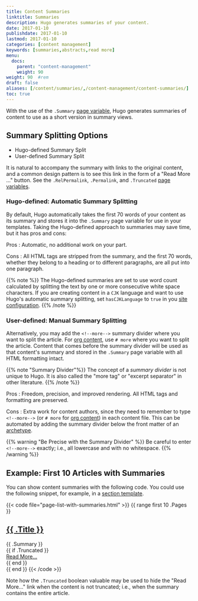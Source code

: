 ```yaml
---
title: Content Summaries
linktitle: Summaries
description: Hugo generates summaries of your content.
date: 2017-01-10
publishdate: 2017-01-10
lastmod: 2017-01-10
categories: [content management]
keywords: [summaries,abstracts,read more]
menu:
  docs:
    parent: "content-management"
    weight: 90
weight: 90	#rem
draft: false
aliases: [/content/summaries/,/content-management/content-summaries/]
toc: true
---
```


With the use of the `.Summary` [page variable][pagevariables], Hugo generates summaries of content to use as a short version in summary views.

## Summary Splitting Options

* Hugo-defined Summary Split
* User-defined Summary Split

It is natural to accompany the summary with links to the original content, and a common design pattern is to see this link in the form of a "Read More ..." button. See the `.RelPermalink`, `.Permalink`, and `.Truncated` [page variables][pagevariables].

### Hugo-defined: Automatic Summary Splitting

By default, Hugo automatically takes the first 70 words of your content as its summary and stores it into the `.Summary` page variable for use in your templates. Taking the Hugo-defined approach to summaries may save time, but it has pros and cons:

Pros
: Automatic, no additional work on your part.

Cons
: All HTML tags are stripped from the summary, and the first 70 words, whether they belong to a heading or to different paragraphs, are all put into one paragraph.

{{% note %}}
The Hugo-defined summaries are set to use word count calculated by splitting the text by one or more consecutive white space characters. If you are creating content in a `CJK` language and want to use Hugo's automatic summary splitting, set `hasCJKLanguage` to `true` in you [site configuration](/getting-started/configuration/).
{{% /note %}}

### User-defined: Manual Summary Splitting

Alternatively, you may add the <code>&#60;&#33;&#45;&#45;more&#45;&#45;&#62;</code> summary divider where you want to split the article. For [org content][org], use `# more` where you want to split the article. Content that comes before the summary divider will be used as that content's summary and stored in the `.Summary` page variable with all HTML formatting intact.

{{% note "Summary Divider"%}}
The concept of a *summary divider* is not unique to Hugo. It is also called the "more tag" or "excerpt separator" in other literature.
{{% /note %}}

Pros
: Freedom, precision, and improved rendering.  All HTML tags and formatting are preserved.

Cons
: Extra work for content authors, since they need to remember to type <code>&#60;&#33;&#45;&#45;more&#45;&#45;&#62;</code> (or `# more` for [org content][org]) in each content file. This can be automated by adding the summary divider below the front matter of an [archetype](/content-management/archetypes/).

{{% warning "Be Precise with the Summary Divider" %}}
Be careful to enter <code>&#60;&#33;&#45;&#45;more&#45;&#45;&#62;</code> exactly; i.e., all lowercase and with no whitespace.
{{% /warning %}}

## Example: First 10 Articles with Summaries

You can show content summaries with the following code. You could use the following snippet, for example, in a [section template][].

{{< code file="page-list-with-summaries.html" >}}
{{ range first 10 .Pages }}
    <article>
      <!-- this <div> includes the title summary -->
      <div>
        <h2><a href="{{ .RelPermalink }}">{{ .Title }}</a></h2>
        {{ .Summary }}
      </div>
      {{ if .Truncated }}
      <!-- This <div> includes a read more link, but only if the summary is truncated... -->
      <div>
        <a href="{{ .RelPermalink }}">Read More…</a>
      </div>
      {{ end }}
    </article>
{{ end }}
{{< /code >}}

Note how the `.Truncated` boolean valuable may be used to hide the "Read More..." link when the content is not truncated; i.e., when the summary contains the entire article.

[org]: /content-management/formats/
[pagevariables]: /variables/page/
[section template]: /templates/section-templates/
